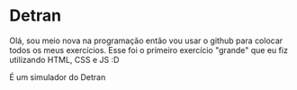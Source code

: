 # Detran

Olá, sou meio nova na programação então vou usar o github para colocar todos os meus exercícios. Esse foi o primeiro exercício "grande" que eu fiz utilizando HTML, CSS e JS :D

É um simulador do Detran
